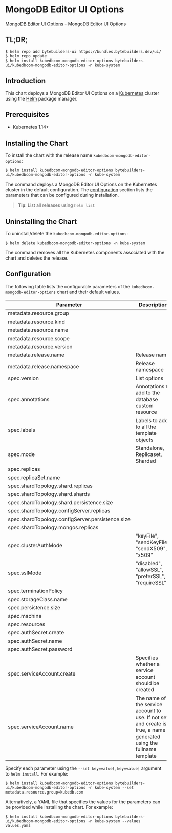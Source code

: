 # MongoDB Editor UI Options

[MongoDB Editor UI Options](https://byte.builders) - MongoDB Editor UI Options

## TL;DR;

```console
$ helm repo add bytebuilders-ui https://bundles.bytebuilders.dev/ui/
$ helm repo update
$ helm install kubedbcom-mongodb-editor-options bytebuilders-ui/kubedbcom-mongodb-editor-options -n kube-system
```

## Introduction

This chart deploys a MongoDB Editor UI Options on a [Kubernetes](http://kubernetes.io) cluster using the [Helm](https://helm.sh) package manager.

## Prerequisites

- Kubernetes 1.14+

## Installing the Chart

To install the chart with the release name `kubedbcom-mongodb-editor-options`:

```console
$ helm install kubedbcom-mongodb-editor-options bytebuilders-ui/kubedbcom-mongodb-editor-options -n kube-system
```

The command deploys a MongoDB Editor UI Options on the Kubernetes cluster in the default configuration. The [configuration](#configuration) section lists the parameters that can be configured during installation.

> **Tip**: List all releases using `helm list`

## Uninstalling the Chart

To uninstall/delete the `kubedbcom-mongodb-editor-options`:

```console
$ helm delete kubedbcom-mongodb-editor-options -n kube-system
```

The command removes all the Kubernetes components associated with the chart and deletes the release.

## Configuration

The following table lists the configurable parameters of the `kubedbcom-mongodb-editor-options` chart and their default values.

|                    Parameter                     |                                                      Description                                                       |   Default    |
|--------------------------------------------------|------------------------------------------------------------------------------------------------------------------------|--------------|
| metadata.resource.group                          |                                                                                                                        | `kubedb.com` |
| metadata.resource.kind                           |                                                                                                                        | `MongoDB`    |
| metadata.resource.name                           |                                                                                                                        | `mongodbs`   |
| metadata.resource.scope                          |                                                                                                                        | `Namespaced` |
| metadata.resource.version                        |                                                                                                                        | `v1alpha2`   |
| metadata.release.name                            | Release name                                                                                                           | `""`         |
| metadata.release.namespace                       | Release namespace                                                                                                      | `""`         |
| spec.version                                     | List options                                                                                                           | `3.4.17`     |
| spec.annotations                                 | Annotations to add to the database custom resource                                                                     | `{}`         |
| spec.labels                                      | Labels to add to all the template objects                                                                              | `{}`         |
| spec.mode                                        | Standalone, Replicaset, Sharded                                                                                        | `Standalone` |
| spec.replicas                                    |                                                                                                                        | `1`          |
| spec.replicaSet.name                             |                                                                                                                        | `rs0`        |
| spec.shardTopology.shard.replicas                |                                                                                                                        | `3`          |
| spec.shardTopology.shard.shards                  |                                                                                                                        | `3`          |
| spec.shardTopology.shard.persistence.size        |                                                                                                                        | `10Gi`       |
| spec.shardTopology.configServer.replicas         |                                                                                                                        | `3`          |
| spec.shardTopology.configServer.persistence.size |                                                                                                                        | `2Gi`        |
| spec.shardTopology.mongos.replicas               |                                                                                                                        | `3`          |
| spec.clusterAuthMode                             | "keyFile", "sendKeyFile", "sendX509", "x509"                                                                           | `keyFile`    |
| spec.sslMode                                     | "disabled", "allowSSL", "preferSSL", "requireSSL"                                                                      | `disabled`   |
| spec.terminationPolicy                           |                                                                                                                        | `WipeOut`    |
| spec.storageClass.name                           |                                                                                                                        | `standard`   |
| spec.persistence.size                            |                                                                                                                        | `10Gi`       |
| spec.machine                                     |                                                                                                                        | `db.t.micro` |
| spec.resources                                   |                                                                                                                        | ``           |
| spec.authSecret.create                           |                                                                                                                        | `true`       |
| spec.authSecret.name                             |                                                                                                                        | `""`         |
| spec.authSecret.password                         |                                                                                                                        | `""`         |
| spec.serviceAccount.create                       | Specifies whether a service account should be created                                                                  | `true`       |
| spec.serviceAccount.name                         | The name of the service account to use. If not set and create is true, a name is generated using the fullname template | `""`         |


Specify each parameter using the `--set key=value[,key=value]` argument to `helm install`. For example:

```console
$ helm install kubedbcom-mongodb-editor-options bytebuilders-ui/kubedbcom-mongodb-editor-options -n kube-system --set metadata.resource.group=kubedb.com
```

Alternatively, a YAML file that specifies the values for the parameters can be provided while
installing the chart. For example:

```console
$ helm install kubedbcom-mongodb-editor-options bytebuilders-ui/kubedbcom-mongodb-editor-options -n kube-system --values values.yaml
```
